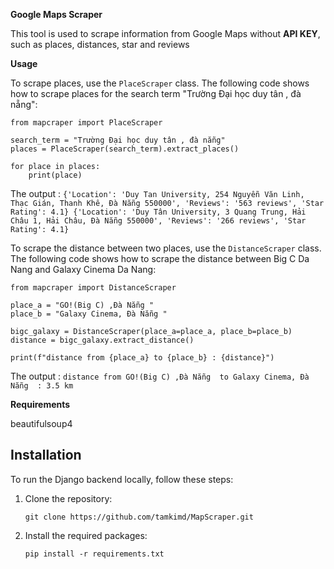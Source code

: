 **Google Maps Scraper**

This tool is used to scrape information from Google Maps without **API KEY**, such as places, distances, star and reviews

**Usage**

To scrape places, use the `PlaceScraper` class. The following code shows how to scrape places for the search term "Trường Đại học duy tân , đà nẵng":

```
from mapcraper import PlaceScraper

search_term = "Trường Đại học duy tân , đà nẵng"
places = PlaceScraper(search_term).extract_places()

for place in places:
    print(place)
```

The output : ```{'Location': 'Duy Tan University, 254 Nguyễn Văn Linh, Thạc Gián, Thanh Khê, Đà Nẵng 550000', 'Reviews': '563 reviews', 'Star Rating': 4.1}
{'Location': 'Duy Tân University, 3 Quang Trung, Hải Châu 1, Hải Châu, Đà Nẵng 550000', 'Reviews': '266 reviews', 'Star Rating': 4.1}```

To scrape the distance between two places, use the `DistanceScraper` class. The following code shows how to scrape the distance between Big C Da Nang and Galaxy Cinema Da Nang:

```
from mapcraper import DistanceScraper

place_a = "GO!(Big C) ,Đà Nẵng "
place_b = "Galaxy Cinema, Đà Nẵng "

bigc_galaxy = DistanceScraper(place_a=place_a, place_b=place_b)
distance = bigc_galaxy.extract_distance()

print(f"distance from {place_a} to {place_b} : {distance}")
```

The output : ```distance from GO!(Big C) ,Đà Nẵng  to Galaxy Cinema, Đà Nẵng  : 3.5 km```

**Requirements**

beautifulsoup4

## Installation

To run the Django backend locally, follow these steps:

1. Clone the repository:

   ```
   git clone https://github.com/tamkimd/MapScraper.git
   ```

2. Install the required packages:

   ```
   pip install -r requirements.txt
   ```

